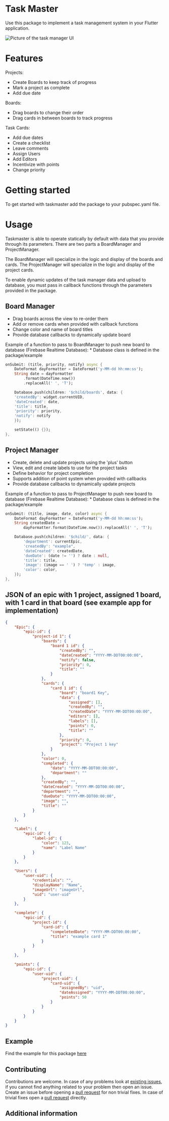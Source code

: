 <!--
This README describes the package. If you publish this package to pub.dev,
this README's contents appear on the landing page for your package.

For information about how to write a good package README, see the guide for
[writing package pages](https://dart.dev/guides/libraries/writing-package-pages).

For general information about developing packages, see the Dart guide for
[creating packages](https://dart.dev/guides/libraries/create-library-packages)
and the Flutter guide for
[developing packages and plugins](https://flutter.dev/developing-packages).
-->

# Task Master

Use this package to implement a task management system in your Flutter application.

![Picture of the task manager UI](./docs/Task%20Manager.png)

# Features

Projects:
- Create Boards to keep track of progress 
- Mark a project as complete
- Add due date

Boards:
- Drag boards to change their order
- Drag cards in between boards to track progress

Task Cards:
- Add due dates
- Create a checklist
- Leave comments
- Assign Users
- Add Editors
- Incentivize with points
- Change priority


# Getting started

To get started with taskmaster add the package to your pubspec.yaml file.

# Usage

Taskmaster is able to operate statically by default with data that you provide through its parameters. There are two parts a BoardManager and ProjectManager.

The BoardManager will specialize in the logic and display of the boards and cards. 
The ProjectManager will specialize in the logic and display of the project cards.

To enable dynamic updates of the task manager data and upload to database, you must pass in callback functions through the parameters provided in the package.

## Board Manager

- Drag boards across the view to re-order them
- Add or remove cards when provided with callback functions
- Change color and name of board titles
- Provide database callbacks to dynamically update board

Example of a function to pass to BoardManager to push new board to database (Firebase Realtime Database):
\* Database class is defined in the package/example

```dart
onSubmit: (title, priority, notify) async {
    DateFormat dayFormatter = DateFormat('y-MM-dd hh:mm:ss');
    String date = dayFormatter
        .format(DateTime.now())
        .replaceAll(' ', 'T');

    Database.push(children: '$child/boards', data: {
    'createdBy': widget.currentUID,
    'dateCreated': date,
    'title': title,
    'priority': priority,
    'notify': notify
    });

    setState(() {});
},
```

## Project Manager

- Create, delete and update projects using the 'plus' button
- View, edit and create labels to use for the project tasks
- Define behavior for project completion
- Supports addition of point system when provided with callbacks
- Provide database callbacks to dynamically update projects

Example of a function to pass to ProjectManager to push new board to database (Firebase Realtime Database):
\* Database class is defined in the package/example

```dart
onSubmit: (title, image, date, color) async {
    DateFormat dayFormatter = DateFormat('y-MM-dd hh:mm:ss');
    String createdDate =
        dayFormatter.format(DateTime.now()).replaceAll(' ', 'T');

    Database.push(children: '$child/', data: {
        'department': currentEpic,
        'createdBy': "example",
        'dateCreated': createdDate,
        'dueDate': (date != '') ? date : null,
        'title': title,
        'image': (image == ' ') ? 'temp' : image,
        'color': color,
    });
},
```

## JSON of an epic with 1 project, assigned 1 board, with 1 card in that board (see example app for implementation)
```json
{
    "Epic": {
        "epic-id": {
            "project-id 1": {
                "boards": {
                    "board 1 id": {
                        "createdBy": "",
                        "dateCreated": "YYYY-MM-DDT00:00:00",
                        "notify": false,
                        "priority": 0,
                        "title": ""
                    }
                },
                "cards": {
                    "card 1 id": {
                        "board": "board1 Key",
                        "data": {
                            "assigned": [],
                            "createdBy": "",
                            "createdDate": "YYYY-MM-DDT00:00:00",
                            "editors": [],
                            "labels": [],
                            "points": 0,
                            "title": ""
                        },
                        "priority": 0,
                        "project": "Project 1 key"
                    }
                },
                "color": 0,
                "completed": {
                    "date": "YYYY-MM-DDT00:00:00",
                    "department": ""
                },
                "createdBy": "",
                "dateCreated": "YYYY-MM-DDT00:00:00",
                "department": "",
                "dueDate": "YYYY-MM-DDT00:00:00",
                "image": "",
                "title": ""
            }
        }
    },

    "Label": {
        "epic-id": {
            "label-id": {
                "color": 123,
                "name": "Label Name"
            }
        }
    },

    "Users": {
        "user-uid": {
            "credentials": "",
            "displayName": "Name",
            "imageUrl": "imageUrl",
            "uid": "user-uid"
        }
    },

    "complete": {
        "epic-id": {
            "project-id": {
                "card-id": {
                    "compeletedDate": "YYYY-MM-DDT00:00:00",
                    "title": "example card 1"
                }
            }
        }
    },

    "points": {
        "epic-id": {
            "user-uid": {
                "project-uid": {
                    "card-uid": {
                        "assignedBy": "uid",
                        "dateAssigned": "YYYY-MM-DDT00:00:00",
                        "points": 50
                    }
                }
            }
        }
    }
}
```

## Example

Find the example for this package [here]()

## Contributing

Contributions are welcome. In case of any problems look at [existing issues](), if you cannot find anything related to your problem then open an issue. Create an issue before opening a [pull request]() for non trivial fixes. In case of trivial fixes open a [pull request]() directly.

## Additional information



